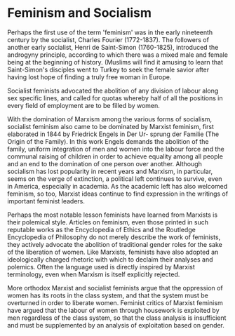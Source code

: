 Feminism and Socialism
======================

Perhaps the first use of the term 'feminism' was in the early nineteenth
century by the socialist, Charles Fourier (1772-1837). The followers of
another early socialist, Henri de Saint-Simon (1760-1825), introduced
the androgyny principle, according to which there was a mixed male and
female being at the beginning of history. (Muslims will find it amusing
to learn that Saint-Simon's disciples went to Turkey to seek the female
savior after having lost hope of finding a truly free woman in Europe.

Socialist feminists advocated the abolition of any division of labour
along sex specific lines, and called for quotas whereby half of all the
positions in every field of employment are to be filled by women.

With the domination of Marxism among the various forms of socialism,
socialist feminism also came to be dominated by Marxist feminism, first
elaborated in 1844 by Friedrick Engels in Der Ur- sprung der Familie
(The Origin of the Family). In this work Engels demands the abolition of
the family, uniform integration of men and women into the labour force
and the communal raising of children in order to achieve equality among
all people and an end to the domination of one person over another.
Although socialism has lost popularity in recent years and Marxism, in
particular, seems on the verge of extinction, a political left continues
to survive, even in America, especially in academia. As the academic
left has also welcomed feminism, so too, Marxist ideas continue to find
expression in the writings of important feminist leaders.

Perhaps the most notable lesson feminists have learned from Marxists is
their polemical style. Articles on feminism, even those printed in such
reputable works as the Encyclopedia of Ethics and the Routledge
Encyclopedia of Philosophy do not merely describe the work of feminists,
they actively advocate the abolition of traditional gender roles for the
sake of the liberation of women. Like Marxists, feminists have also
adopted an ideologically charged rhetoric with which to declaim their
analyses and polemics. Often the language used is directly inspired by
Marxist terminology, even when Marxism is itself explicitly rejected.

More orthodox Marxist and socialist feminists argue that the oppression
of women has its roots in the class system, and that the system must be
overturned in order to liberate women. Feminist critics of Marxist
feminism have argued that the labour of women through housework is
exploited by men regardless of the class system, so that the class
analysis is insufficient and must be supplemented by an analysis of
exploitation based on gender.



